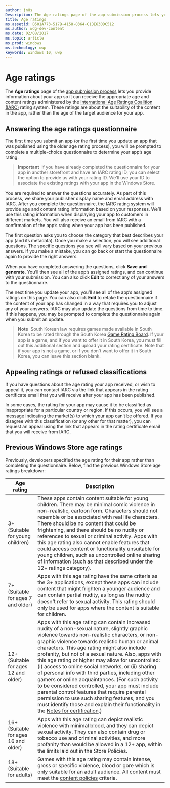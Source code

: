 ---author: jnHsDescription: The Age ratings page of the app submission process lets you provide information about your app so it can receive the appropriate age ratings from the International Age Ratings Coalition (IARC).title: Age ratingsms.assetid: B501A773-517B-4158-8364-C1BE630DC512ms.author: wdg-dev-contentms.date: 02/08/2017ms.topic: articlems.prod: windowsms.technology: uwpkeywords: windows 10, uwp---# Age ratingsThe **Age ratings** page of the [app submission process](app-submissions.md) lets you provide information about your app so it can receive the appropriate age and content ratings administered by the [International Age Ratings Coalition (IARC)](http://go.microsoft.com/fwlink/p/?LinkId=716854) rating system. These ratings are about the suitability of the content in the app, rather than the age of the target audience for your app.## Answering the age ratings questionnaireThe first time you submit an app (or the first time you update an app that was published using the older age rating process), you will be prompted to complete a multiple-choice questionnaire to determine your app’s age rating.> **Important**  If you have already completed the questionnaire for your app in another storefront and have an IARC rating ID, you can select the option to provide us with your rating ID. We'll use your ID to associate the existing ratings with your app in the Windows Store.You are required to answer the questions accurately. As part of this process, we share your publisher display name and email address with IARC. After you complete the questionnaire, the IARC rating system will provide age and content rating information based on your responses. We’ll use this rating information when displaying your app to customers in different markets. You will also receive an email from IARC with a confirmation of the app’s rating when your app has been published.The first question asks you to choose the category that best describes your app (and its metadata). Once you make a selection, you will see additional questions. The specific questions you see will vary based on your previous answers. If you make a mistake, you can go back or start the questionnaire again to provide the right answers.When you have completed answering the questions, click **Save and generate**. You’ll then see all of the app’s assigned ratings, and can continue with your submission. You can also click **Edit** to correct any of your answers to the questionnaire.The next time you update your app, you’ll see all of the app’s assigned ratings on this page. You can also click **Edit** to retake the questionnaire if the content of your app has changed in a way that requires you to adjust any of your answers. IARC may also update the questions from time to time. If this happens, you may be prompted to complete the questionnaire again when you submit an update.> **Note**  South Korean law requires games made available in South Korea to be rated through the South Korea [Game Rating Board](http://go.microsoft.com/fwlink/p/?LinkId=228256). If your app is a game, and if you want to offer it in South Korea, you must fill out this additional section and upload your rating certificate. Note that if your app is not a game, or if you don't want to offer it in South Korea, you can leave this section blank.## Appealing ratings or refused classificationsIf you have questions about the age rating your app received, or wish to appeal it, you can contact IARC via the link that appears in the rating certificate email that you will receive after your app has been published.In some cases, the rating for your app may cause it to be classified as inappropriate for a particular country or region. If this occurs, you will see a message indicating the market(s) to which your app can’t be offered. If you disagree with this classification (or any other for that matter), you can request an appeal using the link that appears in the rating certificate email that you will receive from IARC.## Previous Windows Store age ratingsPreviously, developers specified the age rating for their app rather than completing the questionnaire. Below, find the previous Windows Store age ratings breakdown:| Age rating                           | Description                            ||--------------------------------------|----------------------------------------|| 3+ (Suitable for young children)     | These apps contain content suitable for young children. There may be minimal comic violence in non-realistic, cartoon form. Characters should not resemble or be associated with real life characters. There should be no content that could be frightening, and there should be no nudity or references to sexual or criminal activity. Apps with this age rating also cannot enable features that could access content or functionality unsuitable for young children, such as uncontrolled online sharing of information (such as that described under the 12+ ratings category).            || 7+ (Suitable for ages 7 and older)   | Apps with this age rating have the same criteria as the 3+ applications, except these apps can include content that might frighten a younger audience and can contain partial nudity, as long as the nudity doesn't refer to sexual activity. This rating should only be used for apps where the content is suitable for children.                                                                                   || 12+ (Suitable for ages 12 and older) | Apps with this age rating can contain increased nudity of a non-sexual nature, slightly graphic violence towards non-realistic characters, or non-graphic violence towards realistic human or animal characters. This age rating might also include profanity, but not of a sexual nature. Also, apps with this age rating or higher may allow for uncontrolled: (i) access to online social networks, or (ii) sharing of personal info with third parties, including other gamers or online acquaintances. (For such activity to be considered controlled, your app must include parental control features that require parental permission to use such sharing features, and you must identify those and explain their functionality in the [Notes for certification](notes-for-certification.md).) || 16+ (Suitable for ages 16 and older) | Apps with this age rating can depict realistic violence with minimal blood, and they can depict sexual activity. They can also contain drug or tobacco use and criminal activities, and more profanity than would be allowed in a 12+ app, within the limits laid out in the Store Policies.                                                                                                                           || 18+ (Suitable for adults)            | Games with this age rating may contain intense, gross or specific violence, blood or gore which is only suitable for an adult audience. All content must meet the [content policies](https://msdn.microsoft.com/library/windows/apps/dn764944) criteria.                                                                                                                                                            |